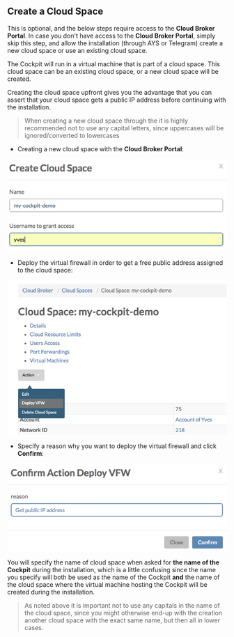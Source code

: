 ## Create a Cloud Space

This is optional, and the below steps require access to the **Cloud Broker Portal**. In case you don't have access to the **Cloud Broker Portal**, simply skip this step, and allow the installation (through AYS or Telegram) create a new cloud space or use an existing cloud space. 

The Cockpit will run in a virtual machine that is part of a cloud space. This cloud space can be an existing cloud space, or a new cloud space will be created.

Creating the cloud space upfront gives you the advantage that you can assert that your cloud space gets a public IP address before continuing with the installation.

> When creating a new cloud space through the it is highly recommended not to use any capital letters, since uppercases will be ignored/converted to lowercases

- Creating a new cloud space with the **Cloud Broker Portal**:

![](create-cloud-space.png)

- Deploy the virtual firewall in order to get a free public address assigned to the cloud space:

![](deploy-VFW.png)

- Specify a reason why you want to deploy the virtual firewall and click **Confirm**:

![](confirm-deploy-VFW.png)

You will specify the name of cloud space when asked for **the name of the Cockpit** during the installation, which is a little confusing since the name you specify will both be used as the name of the Cockpit **and** the name of the cloud space where the virtual machine hosting the Cockpit will be created during the installation.

> As noted above it is important not to use any capitals in the name of the cloud space, since you might otherwise end-up with the creation another cloud space with the exact same name, but then all in lower cases.